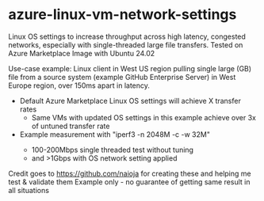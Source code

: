 # azure-linux-vm-network-settings
Linux OS settings to increase throughput across high latency, congested networks, especially with single-threaded large file transfers. 
Tested on Azure Marketplace Image with Ubuntu 24.02

Use-case example:
Linux client in West US region pulling single large (GB) file from a source system (example GitHub Enterprise Server) in West Europe region, over 150ms apart in latency.    
- Default Azure Marketplace Linux OS settings will achieve X transfer rates
   - Same VMs with updated OS settings in this example achieve over 3x of untuned transfer rate
- Example measurement with "iperf3 -n 2048M -c <ipaddr> -w 32M"
   - 100-200Mbps single threaded test without tuning
   - and >1Gbps with OS network setting applied

Credit goes to https://github.com/naioja for creating these and helping me test & validate them 
Example only - no guarantee of getting same result in all situations
